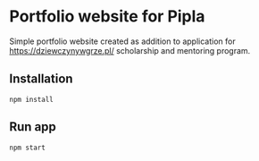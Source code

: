 # Portfolio website for Pipla

Simple portfolio website created as addition to application for https://dziewczynywgrze.pl/
scholarship and mentoring program.

## Installation

```
npm install
```

## Run app

```
npm start
```

